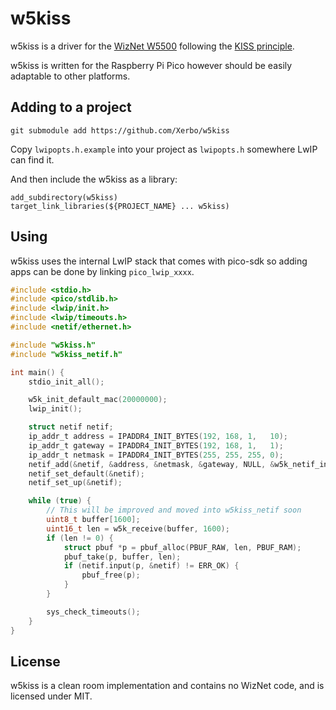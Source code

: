 # w5kiss

w5kiss is a driver for the [WizNet W5500](https://www.wiznet.io/product-item/w5500/) following the [KISS principle](https://en.wikipedia.org/wiki/KISS_principle).

w5kiss is written for the Raspberry Pi Pico however should be easily adaptable to other platforms.

## Adding to a project

```
git submodule add https://github.com/Xerbo/w5kiss
```

Copy `lwipopts.h.example` into your project as `lwipopts.h` somewhere LwIP can find it.

And then include the w5kiss as a library:

```
add_subdirectory(w5kiss)
target_link_libraries(${PROJECT_NAME} ... w5kiss)
```

## Using

w5kiss uses the internal LwIP stack that comes with pico-sdk so adding apps can be done by linking `pico_lwip_xxxx`.

```c
#include <stdio.h>
#include <pico/stdlib.h>
#include <lwip/init.h>
#include <lwip/timeouts.h>
#include <netif/ethernet.h>

#include "w5kiss.h"
#include "w5kiss_netif.h"

int main() {
    stdio_init_all();

    w5k_init_default_mac(20000000);
    lwip_init();

    struct netif netif;
    ip_addr_t address = IPADDR4_INIT_BYTES(192, 168, 1,   10);
    ip_addr_t gateway = IPADDR4_INIT_BYTES(192, 168, 1,   1);
    ip_addr_t netmask = IPADDR4_INIT_BYTES(255, 255, 255, 0);
    netif_add(&netif, &address, &netmask, &gateway, NULL, &w5k_netif_init, &ethernet_input);
    netif_set_default(&netif);
    netif_set_up(&netif);

    while (true) {
        // This will be improved and moved into w5kiss_netif soon
        uint8_t buffer[1600];
        uint16_t len = w5k_receive(buffer, 1600);
        if (len != 0) {
            struct pbuf *p = pbuf_alloc(PBUF_RAW, len, PBUF_RAM);
            pbuf_take(p, buffer, len);
            if (netif.input(p, &netif) != ERR_OK) {
                pbuf_free(p);
            }
        }

        sys_check_timeouts();
    }
}
```

## License

w5kiss is a clean room implementation and contains no WizNet code, and is licensed under MIT.
